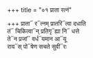 +++
title = "०१ प्राता रत्नं"

+++
प्राता᳓ र᳓त्नम् प्रातरि᳓त्वा दधाति  
तं᳓ चिकित्वा᳓न् प्रतिगृ᳓ह्या नि᳓ धत्ते  
ते᳓न प्रजां᳓ वर्ध᳓यमान आ᳓यू  
राय᳓स् पो᳓षेण सचते सुवी᳓रः